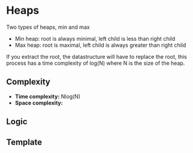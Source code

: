 # Heaps

Two types of heaps, min and max

* Min heap: root is always minimal, left child is less than right child
* Max heap: root is maximal, left child is always greater than right child

If you extract the root, the datastructure will have to replace the root, this process has a time complexity of log(N) where N is the size of the heap.

## Complexity

* **Time complexity:** Nlog(N)
* **Space complexity:** 

## Logic

## Template



